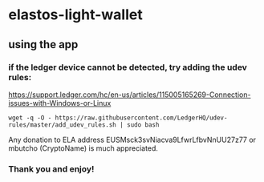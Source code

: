 # elastos-light-wallet

## using the app

### if the ledger device cannot be detected, try adding the udev rules:
https://support.ledger.com/hc/en-us/articles/115005165269-Connection-issues-with-Windows-or-Linux

```
wget -q -O - https://raw.githubusercontent.com/LedgerHQ/udev-rules/master/add_udev_rules.sh | sudo bash
```

Any donation to ELA address EUSMsck3svNiacva9LfwrLfbvNnUU27z77 or mbutcho (CryptoName) is much appreciated.

### Thank you and enjoy!
